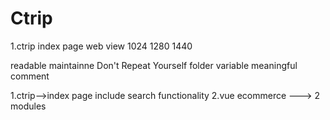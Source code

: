 # Ctrip

1.ctrip index page
web view
1024
1280
1440

readable
maintainne
Don't Repeat Yourself
folder
variable meaningful
comment

1.ctrip-->index page include search functionality
2.vue ecommerce ---> 2 modules
